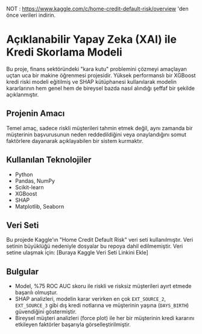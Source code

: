 NOT : https://www.kaggle.com/c/home-credit-default-risk/overview 'den önce verileri indirin.
# Açıklanabilir Yapay Zeka (XAI) ile Kredi Skorlama Modeli

Bu proje, finans sektöründeki "kara kutu" problemini çözmeyi amaçlayan uçtan uca bir makine öğrenmesi projesidir. Yüksek performanslı bir XGBoost kredi riski modeli eğitilmiş ve SHAP kütüphanesi kullanılarak modelin kararlarının hem genel hem de bireysel bazda nasıl alındığı şeffaf bir şekilde açıklanmıştır.

## Projenin Amacı
Temel amaç, sadece riskli müşterileri tahmin etmek değil, aynı zamanda bir müşterinin başvurusunun neden reddedildiğini veya onaylandığını somut faktörlere dayanarak açıklayabilen bir sistem kurmaktır.

## Kullanılan Teknolojiler
- Python
- Pandas, NumPy
- Scikit-learn
- XGBoost
- SHAP
- Matplotlib, Seaborn

## Veri Seti
Bu projede Kaggle'ın "Home Credit Default Risk" veri seti kullanılmıştır. Veri setinin büyüklüğü nedeniyle dosyalar bu repoya dahil edilmemiştir. Veri setine ulaşmak için: [Buraya Kaggle Veri Seti Linkini Ekle]

## Bulgular
- Model, %75 ROC AUC skoru ile riskli ve risksiz müşterileri ayırt etmede başarılı olmuştur.
- SHAP analizleri, modelin karar verirken en çok `EXT_SOURCE_2`, `EXT_SOURCE_3` gibi dış kredi notlarına ve müşterinin yaşına (`DAYS_BIRTH`) güvendiğini göstermiştir.
- Bireysel müşteri analizleri (force plot) ile her bir müşterinin kredi kararını etkileyen faktörler başarıyla görselleştirilmiştir.
